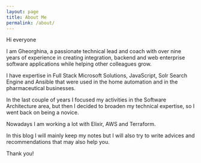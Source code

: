 ```yaml
---
layout: page
title: About Me
permalink: /about/
---
```


Hi everyone

I am Gheorghina, a passionate technical lead and coach with over nine years of experience in creating integration, backend and web enterprise software applications while helping other colleagues grow. 

I have expertise in Full Stack Microsoft Solutions, JavaScript, Solr Search Engine and Ansible that were used in the home automation and in the pharmaceutical businesses. 

In the last couple of years I focused my activities in the Software Architecture area, but then I decided to broaden my technical expertise, so I went back on being a novice. 

Nowadays I am working a lot with Elixir, AWS and Terraform.

In this blog I will mainly keep my notes but I will also try to write advices and recommendations that may also help you.


Thank you!
